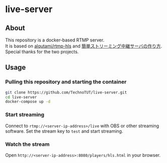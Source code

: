 # live-server
## About
This repository is a docker-based RTMP server.  
It is based on [alqutami/rtmp-hls](https://hub.docker.com/r/alqutami/rtmp-hls) and [簡単ストリーミング中継サーバの作り方](https://zenn.dev/dropcontrol/articles/821c2a0132afd6). Special thanks for the two projects.
## Usage
### Pulling this repository and starting the container
```bash
git clone https://github.com/TechnoTUT/live-server.git
cd live-server
docker-compose up -d
```
### Start streaming
Connect to `rtmp://<server-ip-address>/live` with OBS or other streaming software.
Set the stream key to `test` and start streaming.
### Watch the stream
Open `http://<server-ip-address>:8080/players/hls.html` in your browser.